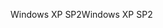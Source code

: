<span data-ttu-id="98d00-101">Windows XP SP2</span><span class="sxs-lookup"><span data-stu-id="98d00-101">Windows XP SP2</span></span>